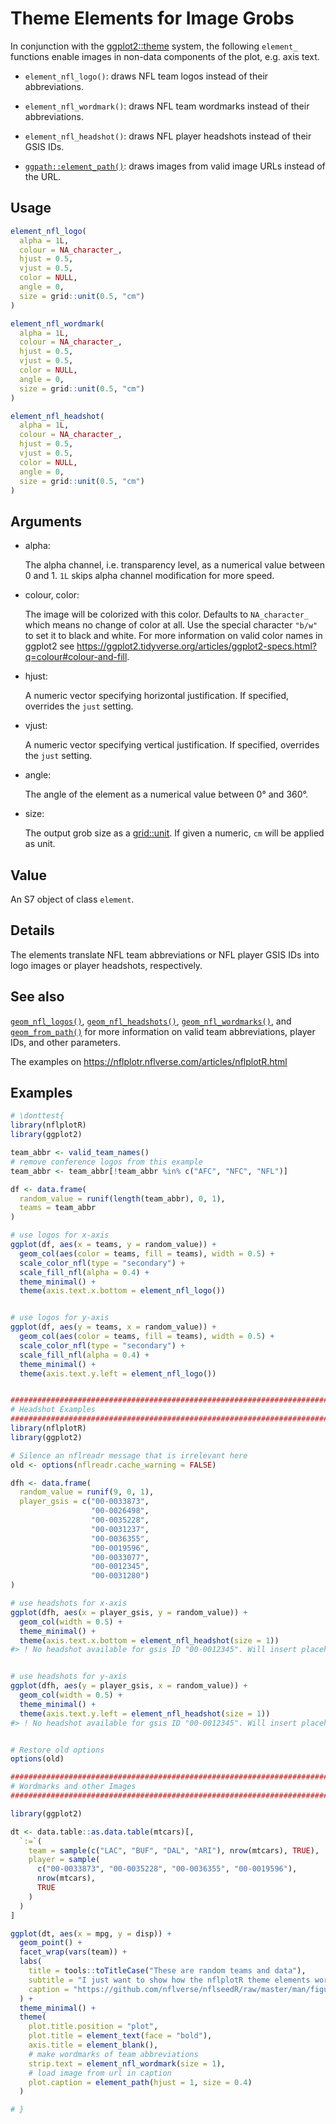 # Theme Elements for Image Grobs

In conjunction with the
[ggplot2::theme](https://ggplot2.tidyverse.org/reference/theme.html)
system, the following `element_` functions enable images in non-data
components of the plot, e.g. axis text.

- `element_nfl_logo()`: draws NFL team logos instead of their
  abbreviations.

- `element_nfl_wordmark()`: draws NFL team wordmarks instead of their
  abbreviations.

- `element_nfl_headshot()`: draws NFL player headshots instead of their
  GSIS IDs.

- [`ggpath::element_path()`](https://mrcaseb.github.io/ggpath/reference/element_path.html):
  draws images from valid image URLs instead of the URL.

## Usage

``` r
element_nfl_logo(
  alpha = 1L,
  colour = NA_character_,
  hjust = 0.5,
  vjust = 0.5,
  color = NULL,
  angle = 0,
  size = grid::unit(0.5, "cm")
)

element_nfl_wordmark(
  alpha = 1L,
  colour = NA_character_,
  hjust = 0.5,
  vjust = 0.5,
  color = NULL,
  angle = 0,
  size = grid::unit(0.5, "cm")
)

element_nfl_headshot(
  alpha = 1L,
  colour = NA_character_,
  hjust = 0.5,
  vjust = 0.5,
  color = NULL,
  angle = 0,
  size = grid::unit(0.5, "cm")
)
```

## Arguments

- alpha:

  The alpha channel, i.e. transparency level, as a numerical value
  between 0 and 1. `1L` skips alpha channel modification for more speed.

- colour, color:

  The image will be colorized with this color. Defaults to
  `NA_character_` which means no change of color at all. Use the special
  character `"b/w"` to set it to black and white. For more information
  on valid color names in ggplot2 see
  <https://ggplot2.tidyverse.org/articles/ggplot2-specs.html?q=colour#colour-and-fill>.

- hjust:

  A numeric vector specifying horizontal justification. If specified,
  overrides the `just` setting.

- vjust:

  A numeric vector specifying vertical justification. If specified,
  overrides the `just` setting.

- angle:

  The angle of the element as a numerical value between 0° and 360°.

- size:

  The output grob size as a
  [grid::unit](https://rdrr.io/r/grid/unit.html). If given a numeric,
  `cm` will be applied as unit.

## Value

An S7 object of class `element`.

## Details

The elements translate NFL team abbreviations or NFL player GSIS IDs
into logo images or player headshots, respectively.

## See also

[`geom_nfl_logos()`](https://nflplotr.nflverse.com/reference/geom_nfl_logos.md),
[`geom_nfl_headshots()`](https://nflplotr.nflverse.com/reference/geom_nfl_headshots.md),
[`geom_nfl_wordmarks()`](https://nflplotr.nflverse.com/reference/geom_nfl_wordmarks.md),
and
[`geom_from_path()`](https://nflplotr.nflverse.com/reference/geom_from_path.md)
for more information on valid team abbreviations, player IDs, and other
parameters.

The examples on <https://nflplotr.nflverse.com/articles/nflplotR.html>

## Examples

``` r
# \donttest{
library(nflplotR)
library(ggplot2)

team_abbr <- valid_team_names()
# remove conference logos from this example
team_abbr <- team_abbr[!team_abbr %in% c("AFC", "NFC", "NFL")]

df <- data.frame(
  random_value = runif(length(team_abbr), 0, 1),
  teams = team_abbr
)

# use logos for x-axis
ggplot(df, aes(x = teams, y = random_value)) +
  geom_col(aes(color = teams, fill = teams), width = 0.5) +
  scale_color_nfl(type = "secondary") +
  scale_fill_nfl(alpha = 0.4) +
  theme_minimal() +
  theme(axis.text.x.bottom = element_nfl_logo())


# use logos for y-axis
ggplot(df, aes(y = teams, x = random_value)) +
  geom_col(aes(color = teams, fill = teams), width = 0.5) +
  scale_color_nfl(type = "secondary") +
  scale_fill_nfl(alpha = 0.4) +
  theme_minimal() +
  theme(axis.text.y.left = element_nfl_logo())


#############################################################################
# Headshot Examples
#############################################################################
library(nflplotR)
library(ggplot2)

# Silence an nflreadr message that is irrelevant here
old <- options(nflreadr.cache_warning = FALSE)

dfh <- data.frame(
  random_value = runif(9, 0, 1),
  player_gsis = c("00-0033873",
                  "00-0026498",
                  "00-0035228",
                  "00-0031237",
                  "00-0036355",
                  "00-0019596",
                  "00-0033077",
                  "00-0012345",
                  "00-0031280")
)

# use headshots for x-axis
ggplot(dfh, aes(x = player_gsis, y = random_value)) +
  geom_col(width = 0.5) +
  theme_minimal() +
  theme(axis.text.x.bottom = element_nfl_headshot(size = 1))
#> ! No headshot available for gsis ID "00-0012345". Will insert placeholder.


# use headshots for y-axis
ggplot(dfh, aes(y = player_gsis, x = random_value)) +
  geom_col(width = 0.5) +
  theme_minimal() +
  theme(axis.text.y.left = element_nfl_headshot(size = 1))
#> ! No headshot available for gsis ID "00-0012345". Will insert placeholder.


# Restore old options
options(old)

#############################################################################
# Wordmarks and other Images
#############################################################################

library(ggplot2)

dt <- data.table::as.data.table(mtcars)[,
  `:=`(
    team = sample(c("LAC", "BUF", "DAL", "ARI"), nrow(mtcars), TRUE),
    player = sample(
      c("00-0033873", "00-0035228", "00-0036355", "00-0019596"),
      nrow(mtcars),
      TRUE
    )
  )
]

ggplot(dt, aes(x = mpg, y = disp)) +
  geom_point() +
  facet_wrap(vars(team)) +
  labs(
    title = tools::toTitleCase("These are random teams and data"),
    subtitle = "I just want to show how the nflplotR theme elements work",
    caption = "https://github.com/nflverse/nflseedR/raw/master/man/figures/caption.png"
  ) +
  theme_minimal() +
  theme(
    plot.title.position = "plot",
    plot.title = element_text(face = "bold"),
    axis.title = element_blank(),
    # make wordmarks of team abbreviations
    strip.text = element_nfl_wordmark(size = 1),
    # load image from url in caption
    plot.caption = element_path(hjust = 1, size = 0.4)
  )

# }
```
